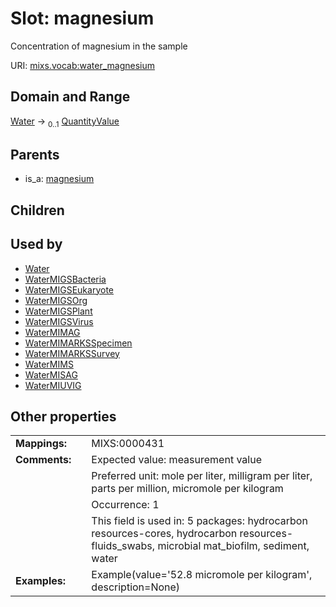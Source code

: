 
# Slot: magnesium


Concentration of magnesium in the sample

URI: [mixs.vocab:water_magnesium](https://w3id.org/mixs/vocab/water_magnesium)


## Domain and Range

[Water](Water.md) &#8594;  <sub>0..1</sub> [QuantityValue](QuantityValue.md)

## Parents

 *  is_a: [magnesium](magnesium.md)

## Children


## Used by

 * [Water](Water.md)
 * [WaterMIGSBacteria](WaterMIGSBacteria.md)
 * [WaterMIGSEukaryote](WaterMIGSEukaryote.md)
 * [WaterMIGSOrg](WaterMIGSOrg.md)
 * [WaterMIGSPlant](WaterMIGSPlant.md)
 * [WaterMIGSVirus](WaterMIGSVirus.md)
 * [WaterMIMAG](WaterMIMAG.md)
 * [WaterMIMARKSSpecimen](WaterMIMARKSSpecimen.md)
 * [WaterMIMARKSSurvey](WaterMIMARKSSurvey.md)
 * [WaterMIMS](WaterMIMS.md)
 * [WaterMISAG](WaterMISAG.md)
 * [WaterMIUVIG](WaterMIUVIG.md)

## Other properties

|  |  |  |
| --- | --- | --- |
| **Mappings:** | | MIXS:0000431 |
| **Comments:** | | Expected value: measurement value |
|  | | Preferred unit: mole per liter, milligram per liter, parts per million, micromole per kilogram |
|  | | Occurrence: 1 |
|  | | This field is used in: 5 packages: hydrocarbon resources-cores, hydrocarbon resources-fluids_swabs, microbial mat_biofilm, sediment, water |
| **Examples:** | | Example(value='52.8 micromole per kilogram', description=None) |

